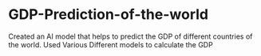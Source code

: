 # GDP-Prediction-of-the-world
Created an AI model that helps to predict the GDP of different countries of the world.
Used Various Different models to calculate the GDP
